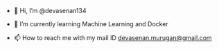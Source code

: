 - 👋 Hi, I’m @devasenan134
<!-- - 👀 I’m interested in Artificial Intelligence -->
- 🌱 I’m currently learning Machine Learning and Docker
<!-- - 💞️ I’m looking to collaborate on ... -->
- 📫 How to reach me with my mail ID devasenan.murugan@gmail.com

<!---
devasenan134/devasenan134 is a ✨ special ✨ repository because its `README.md` (this file) appears on your GitHub profile.
You can click the Preview link to take a look at your changes.
--->
